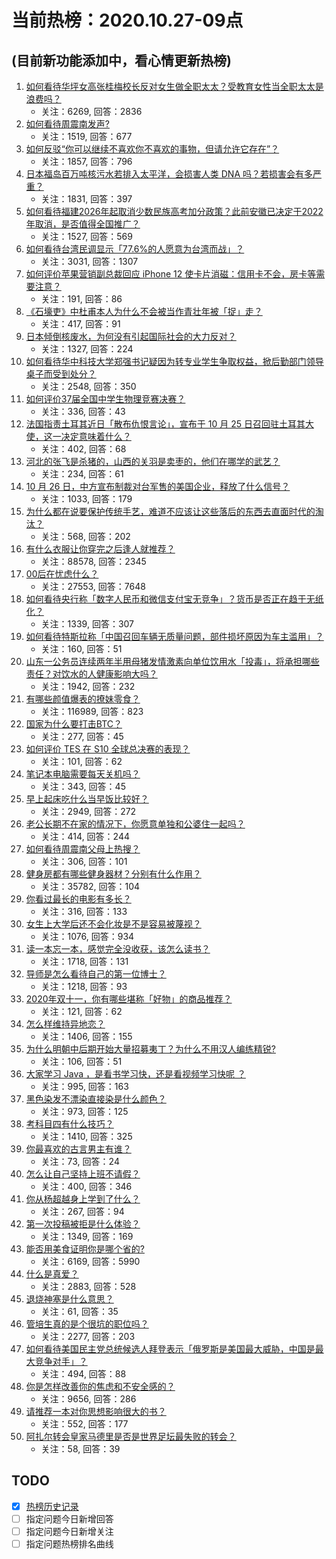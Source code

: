 # 当前热榜：2020.10.27-09点
## (目前新功能添加中，看心情更新热榜)
1. [如何看待华坪女高张桂梅校长反对女生做全职太太？受教育女性当全职太太是浪费吗？](https://www.zhihu.com/question/427397556)
    * 关注：6269, 回答：2836
2. [如何看待周震南发声?](https://www.zhihu.com/question/427498583)
    * 关注：1519, 回答：677
3. [如何反驳“你可以继续不喜欢你不喜欢的事物，但请允许它存在”？](https://www.zhihu.com/question/425735108)
    * 关注：1857, 回答：796
4. [日本福岛百万吨核污水若排入太平洋，会损害人类 DNA 吗？若损害会有多严重？](https://www.zhihu.com/question/427276540)
    * 关注：1831, 回答：397
5. [如何看待福建2026年起取消少数民族高考加分政策？此前安徽已决定于2022年取消，是否值得全国推广？](https://www.zhihu.com/question/427098598)
    * 关注：1527, 回答：569
6. [如何看待台湾民调显示「77.6%的人愿意为台湾而战」？](https://www.zhihu.com/question/427385717)
    * 关注：3031, 回答：1307
7. [如何评价苹果营销副总裁回应 iPhone 12 使卡片消磁：信用卡不会，房卡等需要注意？](https://www.zhihu.com/question/427441369)
    * 关注：191, 回答：86
8. [《石壕吏》中杜甫本人为什么不会被当作青壮年被「捉」走？](https://www.zhihu.com/question/20547840)
    * 关注：417, 回答：91
9. [日本倾倒核废水，为何没有引起国际社会的大力反对？](https://www.zhihu.com/question/426625184)
    * 关注：1327, 回答：224
10. [如何看待华中科技大学郑强书记疑因为转专业学生争取权益，掀后勤部门领导桌子而受到处分？](https://www.zhihu.com/question/426269448)
    * 关注：2548, 回答：350
11. [如何评价37届全国中学生物理竞赛决赛？](https://www.zhihu.com/question/400842870)
    * 关注：336, 回答：43
12. [法国指责土耳其近日「散布仇恨言论」，宣布于 10 月 25 日召回驻土耳其大使，这一决定意味着什么？](https://www.zhihu.com/question/427415008)
    * 关注：402, 回答：68
13. [河北的张飞是杀猪的，山西的关羽是卖枣的，他们在哪学的武艺？](https://www.zhihu.com/question/426938125)
    * 关注：234, 回答：61
14. [10 月 26 日，中方宣布制裁对台军售的美国企业，释放了什么信号？](https://www.zhihu.com/question/427436925)
    * 关注：1033, 回答：179
15. [为什么都在说要保护传统手艺，难道不应该让这些落后的东西去直面时代的淘汰？](https://www.zhihu.com/question/427364036)
    * 关注：568, 回答：202
16. [有什么衣服让你穿完之后逢人就推荐？](https://www.zhihu.com/question/368860490)
    * 关注：88578, 回答：2345
17. [00后在忧虑什么？](https://www.zhihu.com/question/393450972)
    * 关注：27553, 回答：7648
18. [如何看待央行称「数字人民币和微信支付宝无竞争」？货币是否正在趋于无纸化？](https://www.zhihu.com/question/427380660)
    * 关注：1339, 回答：307
19. [如何看待特斯拉称「中国召回车辆无质量问题，部件损坏原因为车主滥用」？](https://www.zhihu.com/question/427424113)
    * 关注：160, 回答：51
20. [山东一公务员连续两年半用母猪发情激素向单位饮用水「投毒」，将承担哪些责任？对饮水的人健康影响大吗？](https://www.zhihu.com/question/427455867)
    * 关注：1942, 回答：232
21. [有哪些颜值爆表的撩妹零食？](https://www.zhihu.com/question/41594591)
    * 关注：116989, 回答：823
22. [国家为什么要打击BTC？](https://www.zhihu.com/question/395370012)
    * 关注：277, 回答：45
23. [如何评价 TES 在 S10 全球总决赛的表现？](https://www.zhihu.com/question/427333854)
    * 关注：101, 回答：62
24. [笔记本电脑需要每天关机吗？](https://www.zhihu.com/question/424633596)
    * 关注：343, 回答：45
25. [早上起床吃什么当早饭比较好？](https://www.zhihu.com/question/420716350)
    * 关注：2949, 回答：272
26. [老公长期不在家的情况下，你愿意单独和公婆住一起吗？](https://www.zhihu.com/question/423792454)
    * 关注：414, 回答：244
27. [如何看待周震南父母上热搜？](https://www.zhihu.com/question/427254667)
    * 关注：306, 回答：101
28. [健身房都有哪些健身器材？分别有什么作用？](https://www.zhihu.com/question/21274334)
    * 关注：35782, 回答：104
29. [你看过最长的电影有多长？](https://www.zhihu.com/question/413341964)
    * 关注：316, 回答：133
30. [女生上大学后还不会化妆是不是容易被蔑视？](https://www.zhihu.com/question/284116983)
    * 关注：1076, 回答：934
31. [读一本忘一本，感觉完全没收获，该怎么读书？](https://www.zhihu.com/question/36993330)
    * 关注：1718, 回答：131
32. [导师是怎么看待自己的第一位博士？](https://www.zhihu.com/question/273500866)
    * 关注：1218, 回答：93
33. [2020年双十一，你有哪些堪称「好物」的商品推荐？](https://www.zhihu.com/question/423342819)
    * 关注：121, 回答：62
34. [怎么样维持异地恋？](https://www.zhihu.com/question/295205020)
    * 关注：1406, 回答：155
35. [为什么明朝中后期开始大量招募夷丁？为什么不用汉人编练精锐?](https://www.zhihu.com/question/400412400)
    * 关注：106, 回答：51
36. [大家学习 Java ，是看书学习快，还是看视频学习快呢 ？](https://www.zhihu.com/question/364964514)
    * 关注：995, 回答：163
37. [黑色染发不漂染直接染是什么颜色？](https://www.zhihu.com/question/381896714)
    * 关注：973, 回答：125
38. [考科目四有什么技巧？](https://www.zhihu.com/question/327047518)
    * 关注：1410, 回答：325
39. [你最喜欢的古言男主有谁？](https://www.zhihu.com/question/424168113)
    * 关注：73, 回答：24
40. [怎么让自己坚持上班不请假？](https://www.zhihu.com/question/424141509)
    * 关注：400, 回答：346
41. [你从杨超越身上学到了什么？](https://www.zhihu.com/question/423489617)
    * 关注：267, 回答：94
42. [第一次投稿被拒是什么体验？](https://www.zhihu.com/question/32112394)
    * 关注：1349, 回答：169
43. [能否用美食证明你是哪个省的?](https://www.zhihu.com/question/418218353)
    * 关注：6169, 回答：5990
44. [什么是真爱？](https://www.zhihu.com/question/20106521)
    * 关注：2883, 回答：528
45. [退烧神塞是什么意思？](https://www.zhihu.com/question/272242933)
    * 关注：61, 回答：35
46. [管培生真的是个很坑的职位吗？](https://www.zhihu.com/question/300310754)
    * 关注：2277, 回答：203
47. [如何看待美国民主党总统候选人拜登表示「俄罗斯是美国最大威胁，中国是最大竞争对手」？](https://www.zhihu.com/question/427400655)
    * 关注：494, 回答：88
48. [你是怎样改善你的焦虑和不安全感的？](https://www.zhihu.com/question/28716550)
    * 关注：9656, 回答：286
49. [请推荐一本对你思想影响很大的书？](https://www.zhihu.com/question/426803569)
    * 关注：552, 回答：177
50. [阿扎尔转会皇家马德里是否是世界足坛最失败的转会？](https://www.zhihu.com/question/426814241)
    * 关注：58, 回答：39
## TODO
* [x] [热榜历史记录](hot_history/AllHot.md)
* [ ] 指定问题今日新增回答
* [ ] 指定问题今日新增关注
* [ ] 指定问题热榜排名曲线
